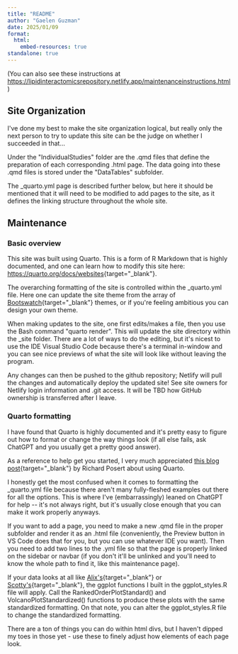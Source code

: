 ```yaml
---
title: "README"
author: "Gaelen Guzman"
date: 2025/01/09
format: 
  html:
    embed-resources: true
standalone: true
---
```


(You can also see these instructions at <https://lipidinteractomicsrepository.netlify.app/maintenanceinstructions.html>)

## Site Organization

I've done my best to make the site organization logical, but really only the next person to try to update this site can be the judge on whether I succeeded in that... 

Under the "IndividualStudies" folder are the .qmd files that define the preparation of each corresponding .html page. The data going into these .qmd files is stored under the "DataTables" subfolder.

The _quarto.yml page is described further below, but here it should be mentioned that it will need to be modified to add pages to the site, as it defines the linking structure throughout the whole site.

## Maintenance

### Basic overview

This site was built using Quarto. This is a form of R Markdown that is highly documented, and one can learn how to modify this site here: <https://quarto.org/docs/websites>{target="_blank"}. 

The overarching formatting of the site is controlled within the _quarto.yml file. Here one can update the site theme from the array of [Bootswatch](https://bootswatch.com/){target="_blank"} themes, or if you're feeling ambitious you can design your own theme.

When making updates to the site, one first edits/makes a file, then you use the Bash command "quarto render". This will update the site directory within the _site folder. There are a lot of ways to do the editing, but it's nicest to use the IDE Visual Studio Code because there's a terminal in-window and you can see nice previews of what the site will look like without leaving the program. 

Any changes can then be pushed to the github repository; Netlify will pull the changes and automatically deploy the updated site! See site owners for Netlify login information and .git access. It will be TBD how GitHub ownership is transferred after I leave.

### Quarto formatting

I have found that Quarto is highly documented and it's pretty easy to figure out how to format or change the way things look (if all else fails, ask ChatGPT and you usually get a pretty good answer). 

As a reference to help get you started, I very much appreciated [this blog post](https://blog.posertinlab.com/posts/2023-06-09-writing-a-dissertation-in-quarto/){target="_blank"} by Richard Posert about using Quarto.

I honestly get the most confused when it comes to formatting the _quarto.yml file because there aren't many fully-fleshed examples out there for all the options. This is where I've (embarrassingly) leaned on ChatGPT for help -- it's not always right, but it's usually close enough that you can make it work properly anyways.

If you want to add a page, you need to make a new .qmd file in the proper subfolder and render it as an .html file (conveniently, the Preview button in VS Code does that for you, but you can use whatever IDE you want). Then you need to add two lines to the .yml file so that the page is properly linked on the sidebar or navbar (if you don't it'll be unlinked and you'll need to know the whole path to find it, like this maintenance page).

If your data looks at all like [Alix's](https://lipidinteractomicsrepository.netlify.app/individualstudies/at_2025){target="_blank"} or [Scotty's](https://lipidinteractomicsrepository.netlify.app/individualstudies/sf_2024){target="_blank"}, the ggplot functions I built in the ggplot_styles.R file will apply. Call the RankedOrderPlotStandard() and VolcanoPlotStandardized() functions to produce these plots with the same standardized formatting. On that note, you can alter the ggplot_styles.R file to change the standardized formatting. 

There are a ton of things you can do within html divs, but I haven't dipped my toes in those yet - use these to finely adjust how elements of each page look.



